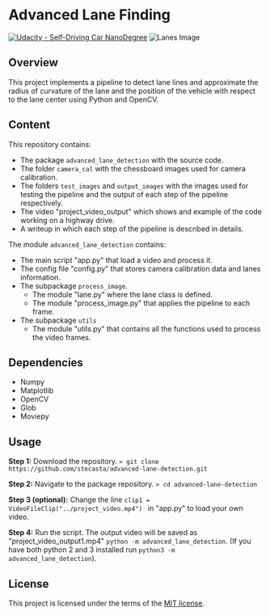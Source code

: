 # **Advanced Lane Finding**

[![Udacity - Self-Driving Car NanoDegree](https://s3.amazonaws.com/udacity-sdc/github/shield-carnd.svg)](http://www.udacity.com/drive)
![Lanes Image](./examples/example_output.jpg)

Overview
---
This project implements a pipeline to detect lane lines and approximate the radius of curvature of the lane and the position of the vehicle with respect to the lane center using Python and OpenCV.

Content
---
This repository contains:

* The package `advanced_lane_detection` with the source code.
* The folder `camera_cal` with the chessboard images used for camera calibration.
* The folders `test_images` and `output_images` with the images used for testing the pipeline and the output of each step of the pipeline respectively.
* The video "project_video_output" which shows and example of the code working on a highway drive.
* A writeup in which each step of the pipeline is described in details.

The module `advanced_lane_detection` contains:
* The main script "app.py" that load a video and process it.
* The config file "config.py" that stores camera calibration data and lanes information.
* The subpackage `process_image`.
    * The module "lane.py" where the lane class is defined.
    * The module "process_image.py" that applies the pipeline to each frame.
* The subpackage `utils`
    * The module "utils.py" that contains all the functions used to process the video frames.

Dependencies
---
<!--TODO makefile.py + requirements.txt
init:
    pip install -r requirements.txt

test:
    py.test tests

.PHONY: init test

-->

* Numpy
* Matplotlib
* OpenCV
* Glob
* Moviepy

Usage
---
<!-- Dependencies-->
**Step 1:** Download the repository. `> git clone https://github.com/stecasta/advanced-lane-detection.git`

**Step 2:** Navigate to the package repository. `> cd advanced-lane-detection`

**Step 3 (optional):** Change the line `clip1 = VideoFileClip("../project_video.mp4")
` in "app.py" to load your own video. 

**Step 4:** Run the script. The output video will be saved as "project_video_output1.mp4" `python -m
 advanced_lane_detection`. (If you have both python 2 and 3 installed run `python3 -m advanced_lane_detection`).


License
---

This project is licensed under the terms of the [MIT license](https://opensource.org/licenses/MIT).
